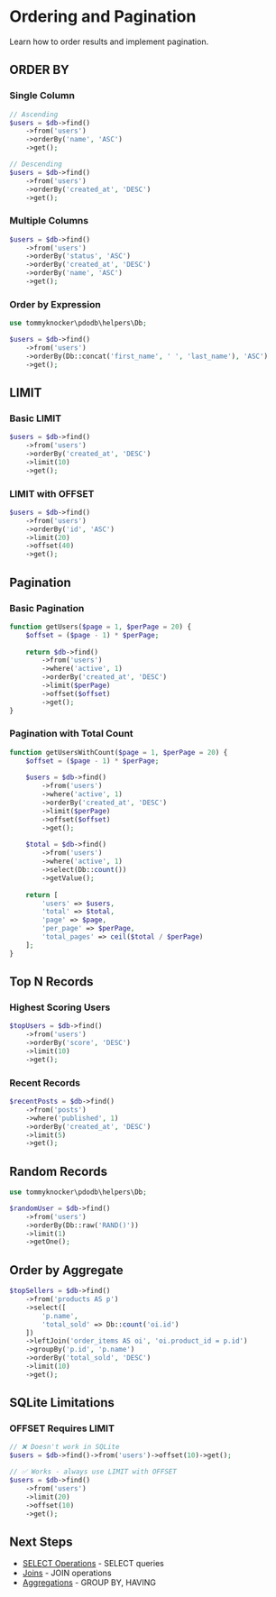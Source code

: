 # Ordering and Pagination

Learn how to order results and implement pagination.

## ORDER BY

### Single Column

```php
// Ascending
$users = $db->find()
    ->from('users')
    ->orderBy('name', 'ASC')
    ->get();

// Descending
$users = $db->find()
    ->from('users')
    ->orderBy('created_at', 'DESC')
    ->get();
```

### Multiple Columns

```php
$users = $db->find()
    ->from('users')
    ->orderBy('status', 'ASC')
    ->orderBy('created_at', 'DESC')
    ->orderBy('name', 'ASC')
    ->get();
```

### Order by Expression

```php
use tommyknocker\pdodb\helpers\Db;

$users = $db->find()
    ->from('users')
    ->orderBy(Db::concat('first_name', ' ', 'last_name'), 'ASC')
    ->get();
```

## LIMIT

### Basic LIMIT

```php
$users = $db->find()
    ->from('users')
    ->orderBy('created_at', 'DESC')
    ->limit(10)
    ->get();
```

### LIMIT with OFFSET

```php
$users = $db->find()
    ->from('users')
    ->orderBy('id', 'ASC')
    ->limit(20)
    ->offset(40)
    ->get();
```

## Pagination

### Basic Pagination

```php
function getUsers($page = 1, $perPage = 20) {
    $offset = ($page - 1) * $perPage;
    
    return $db->find()
        ->from('users')
        ->where('active', 1)
        ->orderBy('created_at', 'DESC')
        ->limit($perPage)
        ->offset($offset)
        ->get();
}
```

### Pagination with Total Count

```php
function getUsersWithCount($page = 1, $perPage = 20) {
    $offset = ($page - 1) * $perPage;
    
    $users = $db->find()
        ->from('users')
        ->where('active', 1)
        ->orderBy('created_at', 'DESC')
        ->limit($perPage)
        ->offset($offset)
        ->get();
    
    $total = $db->find()
        ->from('users')
        ->where('active', 1)
        ->select(Db::count())
        ->getValue();
    
    return [
        'users' => $users,
        'total' => $total,
        'page' => $page,
        'per_page' => $perPage,
        'total_pages' => ceil($total / $perPage)
    ];
}
```

## Top N Records

### Highest Scoring Users

```php
$topUsers = $db->find()
    ->from('users')
    ->orderBy('score', 'DESC')
    ->limit(10)
    ->get();
```

### Recent Records

```php
$recentPosts = $db->find()
    ->from('posts')
    ->where('published', 1)
    ->orderBy('created_at', 'DESC')
    ->limit(5)
    ->get();
```

## Random Records

```php
use tommyknocker\pdodb\helpers\Db;

$randomUser = $db->find()
    ->from('users')
    ->orderBy(Db::raw('RAND()'))
    ->limit(1)
    ->getOne();
```

## Order by Aggregate

```php
$topSellers = $db->find()
    ->from('products AS p')
    ->select([
        'p.name',
        'total_sold' => Db::count('oi.id')
    ])
    ->leftJoin('order_items AS oi', 'oi.product_id = p.id')
    ->groupBy('p.id', 'p.name')
    ->orderBy('total_sold', 'DESC')
    ->limit(10)
    ->get();
```

## SQLite Limitations

### OFFSET Requires LIMIT

```php
// ❌ Doesn't work in SQLite
$users = $db->find()->from('users')->offset(10)->get();

// ✅ Works - always use LIMIT with OFFSET
$users = $db->find()
    ->from('users')
    ->limit(20)
    ->offset(10)
    ->get();
```

## Next Steps

- [SELECT Operations](select-operations.md) - SELECT queries
- [Joins](joins.md) - JOIN operations
- [Aggregations](aggregations.md) - GROUP BY, HAVING

